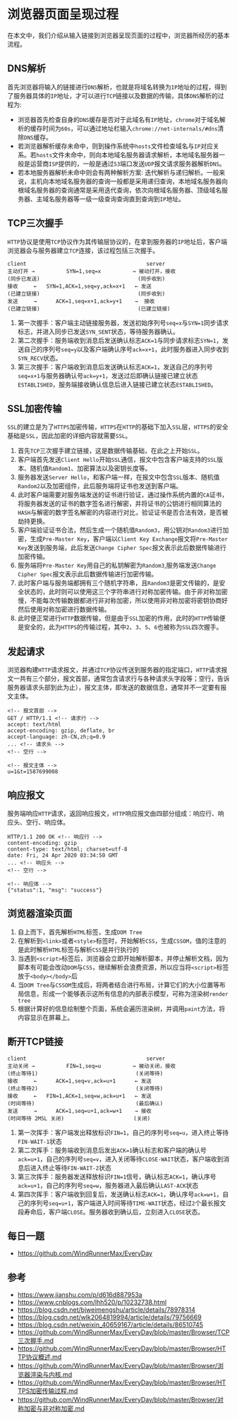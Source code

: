# 浏览器页面呈现过程
在本文中，我们介绍从输入链接到浏览器呈现页面的过程中，浏览器所经历的基本流程。

## DNS解析
首先浏览器将输入的链接进行`DNS`解析，也就是将域名转换为`IP`地址的过程，得到了服务器具体的`IP`地址，才可以进行`TCP`链接以及数据的传输，具体`DNS`解析的过程为:
- 浏览器首先检查自身的`DNS`缓存是否对于此域名有`IP`地址，`chrome`对于域名解析的缓存时间为`60s`，可以通过地址栏输入`chrome://net-internals/#dns`清除`DNS`缓存。
- 若浏览器解析缓存未命中，则到操作系统中`hosts`文件检查域名与`IP`对应关系。若`hosts`文件未命中，则向本地域名服务器请求解析，本地域名服务器一般是运营商`ISP`提供的，一般是通过`53`端口发送`UDP`报文请求服务器解析`DNS`。
- 若本地服务器解析未命中则会有两种解析方案: 迭代解析与递归解析。一般来说，主机向本地域名服务器的查询一般都是采用递归查询，本地域名服务器向根域名服务器的查询通常是采用迭代查询，依次向根域名服务器、顶级域名服务器、主域名服务器等一级一级查询查询直到查询到`IP`地址。

## TCP三次握手
`HTTP`协议是使用`TCP`协议作为其传输层协议的，在拿到服务器的`IP`地址后，客户端浏览器会与服务器建立`TCP`连接，该过程包括三次握手。  

```
client                                      server
主动打开 →          SYN=1,seq=x          → 被动打开，接收
(同步已发送)                               (同步收到)
接收     ←   SYN=1,ACK=1,seq=y,ack=x+1   ← 发送
(已建立链接)                               (同步收到)
发送     →      ACK=1,seq=x+1,ack=y+1    →  接收
(已建立链接)                               (已建立链接)
``` 

1. 第一次握手：客户端主动链接服务器，发送初始序列号`seq=x`与`SYN=1`同步请求标志，并进入同步已发送`SYN_SENT`状态，等待服务器确认。
2. 第二次握手：服务端收到消息后发送确认标志`ACK=1`与同步请求标志`SYN=1`，发送自己的序列号`seq=y`以及客户端确认序号`ack=x+1`，此时服务器进入同步收到`SYN_RECV`状态。
3. 第三次握手：客户端收到消息后发送确认标志`ACK=1`，发送自己的序列号`seq=x+1`与服务器确认号`ack=y+1`，发送过后即确认链接已建立状态`ESTABLISHED`，服务端接收确认信息后进入链接已建立状态`ESTABLISHED`。

## SSL加密传输
`SSL`的建立是为了`HTTPS`加密传输，`HTTPS`在`HTTP`的基础下加入`SSL`层，`HTTPS`的安全基础是`SSL`，因此加密的详细内容就需要`SSL`。  

1. 首先`TCP`三次握手建立链接，这是数据传输基础，在此之上开始`SSL`。
2. 客户端首先发送`Client Hello`开始`SSL`通信，报文中包含客户端支持的`SSL`版本、随机值`Random1`、加密算法以及密钥长度等。
3. 服务器发送`Server Hello`，和客户端一样，在报文中包含`SSL`版本、随机值`Random2`以及加密组件，此后服务端将证书也发送到客户端。
4. 此时客户端需要对服务端发送的证书进行验证，通过操作系统内置的`CA`证书，将服务器发送的证书的数字签名进行解密，并将证书的公钥进行相同算法的`HASH`与解密的数字签名解密的内容进行对比，验证证书是否合法有效，是否被劫持更换。
5. 客户端验证证书合法，然后生成一个随机值`Random3`，用公钥对`Random3`进行加密，生成`Pre-Master Key`，客户端以`Client Key Exchange`报文将`Pre-Master Key`发送到服务端，此后发送`Change Cipher Spec`报文表示此后数据传输进行加密传输。
6. 服务端将`Pre-Master Key`用自己的私钥解密为`Random3`,服务端发送`Change Cipher Spec`报文表示此后数据传输进行加密传输。
7. 此时客户端与服务端都拥有三个随机字符串，且`Random3`是密文传输的，是安全状态的，此时则可以使用这三个字符串进行对称加密传输。由于非对称加密慢，不能每次传输数据都进行非对称加密，所以使用非对称加密将密钥协商好然后使用对称加密进行数据传输。
8. 此时便正常进行`HTTP`数据传输，但是由于`SSL`加密的作用，此时的`HTTP`传输便是安全的，此为`HTTPS`的传输过程，其中`2`、`3`、`5`、`6`也被称为`SSL`四次握手。


## 发起请求
浏览器构建`HTTP`请求报文，并通过`TCP`协议传送到服务器的指定端口，`HTTP`请求报文一共有三个部分，报文首部，通常包含请求行与各种请求头字段等；空行，告诉服务器请求头部到此为止），报文主体，即发送的数据信息，通常并不一定要有报文主体。

```
<!-- 报文首部 -->
GET / HTTP/1.1 <!-- 请求行 -->
accept: text/html
accept-encoding: gzip, deflate, br
accept-language: zh-CN,zh;q=0.9 
... <!-- 请求头 -->
<!-- 空行 -->

<!-- 报文主体 -->
u=1&t=1587699008
```

## 响应报文
服务端响应`HTTP`请求，返回响应报文，`HTTP`响应报文由四部分组成：响应行、响应头、空行、响应体。

```
HTTP/1.1 200 OK <!-- 响应行 -->
content-encoding: gzip
content-type: text/html; charset=utf-8
date: Fri, 24 Apr 2020 03:34:50 GMT
... <!-- 响应头 -->
<!-- 空行 -->

<!-- 响应体 -->
{"status":1, "msg": "success"}
```

## 浏览器渲染页面
1. 自上而下，首先解析`HTML`标签，生成`DOM Tree`
2. 在解析到`<link>`或者`<style>`标签时，开始解析`CSS`，生成`CSSOM`，值的注意的是此时解析`HTML`标签与解析`CSS`是并行执行的
3. 当遇到`<script>`标签后，浏览器会立即开始解析脚本，并停止解析文档，因为脚本有可能会改动`DOM`与`CSS`，继续解析会浪费资源，所以应当将`<script>`标签放于`<body></body>`后
4. 当`DOM Tree`与`CSSOM`生成后，将两者结合进行布局，计算它们的大小位置等布局信息，形成一个能够表示这所有信息的内部表示模型，可称为渲染树`render tree`
5. 根据计算好的信息绘制整个页面，系统会遍历渲染树，并调用`paint`方法，将内容显示在屏幕上。

## 断开TCP链接
```
client                                      server
主动关闭 →          FIN=1,seq=u          → 被动关闭，接收
(终止等待1)                               (关闭等待)
接收     ←      ACK=1,seq=v,ack=u+1      ← 发送
(终止等待2)                               (关闭等待)
接收     ←   FIN=1,ACK=1,seq=w,ack=u+1   ← 发送
(时间等待)                                (最后确认)
发送     →      ACK=1,seq=u+1,ack=w+1    → 接收
(时间等待 2MSL 关闭)                      (关闭)
``` 

1. 第一次挥手：客户端发出释放标识`FIN=1`，自己的序列号`seq=u`，进入终止等待`FIN-WAIT-1`状态
2. 第二次挥手：服务端收到消息后发出`ACK=1`确认标志和客户端的确认号`ack=u+1`，自己的序列号`seq=v`，进入关闭等待`CLOSE-WAIT`状态，客户端收到消息后进入终止等待`FIN-WAIT-2`状态
3. 第三次挥手：服务器发送释放标识`FIN=1`信号，确认标志`ACK=1`，确认序号`ack=u+1`，自己的序列号`seq=w`，服务器进入最后确认`LAST-ACK`状态
4. 第四次挥手：客户端收到回复后，发送确认标志`ACK=1`，确认序号`ack=w+1`，自己的序列号`seq=u+1`，客户端进入时间等待`TIME-WAIT`状态，经过`2`个最长报文段寿命后，客户端`CLOSE`。服务器收到确认后，立刻进入`CLOSE`状态。


## 每日一题

- <https://github.com/WindRunnerMax/EveryDay>


## 参考

- <https://www.jianshu.com/p/d616d887953a>
- <https://www.cnblogs.com/lhh520/p/10232738.html>
- <https://blog.csdn.net/bjweimengshu/article/details/78978314>
- <https://blog.csdn.net/wlk2064819994/article/details/79756669>
- <https://blog.csdn.net/weixin_40659167/article/details/86510745>
- <https://github.com/WindRunnerMax/EveryDay/blob/master/Browser/TCP三次握手.md>
- <https://github.com/WindRunnerMax/EveryDay/blob/master/Browser/HTTP协议概述.md>
- <https://github.com/WindRunnerMax/EveryDay/blob/master/Browser/浏览器渲染与内核.md>
- <https://github.com/WindRunnerMax/EveryDay/blob/master/Browser/HTTPS加密传输过程.md>
- <https://github.com/WindRunnerMax/EveryDay/blob/master/Browser/对称加密与非对称加密.md>
